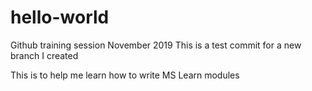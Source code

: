 # hello-world
Github training session November 2019
This is a test commit for a new branch I created

This is to help me learn how to write MS Learn modules
